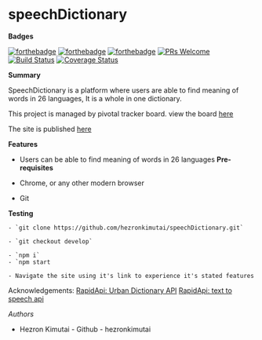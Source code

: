 
# speechDictionary
**Badges**

[![forthebadge](https://forthebadge.com/images/badges/uses-html.svg)](https://forthebadge.com)
[![forthebadge](https://forthebadge.com/images/badges/uses-css.svg)](https://forthebadge.com)
[![forthebadge](https://forthebadge.com/images/badges/uses-js.svg)](https://forthebadge.com)
[![PRs Welcome](https://img.shields.io/badge/PRs-welcome-brightgreen.svg?style=flat-square)](http://makeapullrequest.com)
[![Build Status](https://travis-ci.com/hezronkimutai/speechDictionary.svg?branch=develop)](https://travis-ci.com/hezronkimutai/speechDictionary)
[![Coverage Status](https://coveralls.io/repos/github/hezronkimutai/speechDictionary/badge.svg?branch=develop)](https://coveralls.io/github/hezronkimutai/speechDictionary?branch=develop)

**Summary**

SpeechDictionary is a platform where users are able to find meaning of words in 26 languages, It is a whole in one dictionary.

This project is managed by pivotal tracker board. view the board [here](https://www.pivotaltracker.com/n/projects/2425923)

The site is published [here](https://speechdictionary.herokuapp.com/)


**Features**

- Users can be able to find meaning of words in 26 languages
**Pre-requisites**

- Chrome, or any other modern browser

- Git

**Testing**

    - `git clone https://github.com/hezronkimutai/speechDictionary.git`

    - `git checkout develop`

    - `npm i`
    - `npm start

    - Navigate the site using it's link to experience it's stated features
Acknowledgements:
[RapidApi: Urban Dictionary API](https://rapidapi.com/community/api/urban-dictionary)
[RapidApi: text to speech api](https://rapidapi.com/voicerss/api/text-to-speech-1)

*Authors*

- Hezron Kimutai - Github - hezronkimutai

